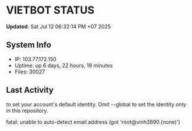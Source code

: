 # VIETBOT STATUS
**Updated**: Sat Jul 12 06:32:14 PM +07 2025

## System Info
- IP: 103.77.172.150
- Uptime: up 6 days, 22 hours, 19 minutes
- Files: 30027

## Last Activity

to set your account's default identity.
Omit --global to set the identity only in this repository.

fatal: unable to auto-detect email address (got 'root@vinh3690.(none)')
